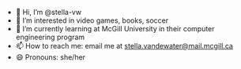 - 👋 Hi, I’m @stella-vw
- 👀 I’m interested in video games, books, soccer
- 🌱 I’m currently learning at McGill University in their computer engineering program
- 📫 How to reach me: email me at stella.vandewater@mail.mcgill.ca
- 😄 Pronouns: she/her

<!---
stella-vw/stella-vw is a ✨ special ✨ repository because its `README.md` (this file) appears on your GitHub profile.
You can click the Preview link to take a look at your changes.
--->
